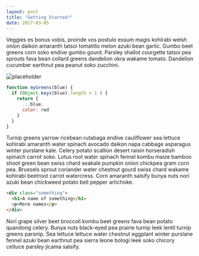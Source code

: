 ```yaml
---
layout: post
title: "Getting Started!"
date: 2017-03-05
---
```


Veggies es bonus vobis, proinde vos postulo essum magis kohlrabi welsh onion daikon amaranth tatsoi tomatillo melon azuki bean garlic. Gumbo beet greens corn soko endive gumbo gourd. Parsley shallot courgette tatsoi pea sprouts fava bean collard greens dandelion okra wakame tomato. Dandelion cucumber earthnut pea peanut soko zucchini.

![placeholder](https://images.unsplash.com/photo-1468793195345-d9d67818016d?dpr=1&auto=format&fit=crop&w=1500&h=994&q=80&cs=tinysrgb&crop=)

``` javascript
function myGreens(blue) {
  if (Object.keys(blue).length > 1 ) {
    return {
      ...blue,
      color: red
    }
  }
}
```

Turnip greens yarrow ricebean rutabaga endive cauliflower sea lettuce kohlrabi amaranth water spinach avocado daikon napa cabbage asparagus winter purslane kale. Celery potato scallion desert raisin horseradish spinach carrot soko. Lotus root water spinach fennel kombu maize bamboo shoot green bean swiss chard seakale pumpkin onion chickpea gram corn pea. Brussels sprout coriander water chestnut gourd swiss chard wakame kohlrabi beetroot carrot watercress. Corn amaranth salsify bunya nuts nori azuki bean chickweed potato bell pepper artichoke.

``` html
<div class="something">
  <h1>A name of something</h1>
  <p>More names</p>
</div>
```

Nori grape silver beet broccoli kombu beet greens fava bean potato quandong celery. Bunya nuts black-eyed pea prairie turnip leek lentil turnip greens parsnip. Sea lettuce lettuce water chestnut eggplant winter purslane fennel azuki bean earthnut pea sierra leone bologi leek soko chicory celtuce parsley jícama salsify.


